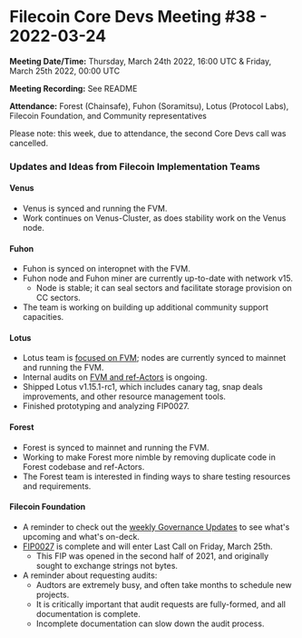 # Filecoin Core Devs Meeting #38 - 2022-03-24

**Meeting Date/Time:** Thursday, March 24th 2022, 16:00 UTC & Friday, March 25th 2022, 00:00 UTC

**Meeting Recording:** See README

**Attendance:** Forest (Chainsafe), Fuhon (Soramitsu), Lotus (Protocol Labs), Filecoin Foundation, and Community representatives

Please note: this week, due to attendance, the second Core Devs call was cancelled.  

### Updates and Ideas from Filecoin Implementation Teams

#### Venus
* Venus is synced and running the FVM. 
* Work continues on Venus-Cluster, as does stability work on the Venus node. 
#### Fuhon 
* Fuhon is synced on interopnet with the FVM.
* Fuhon node and Fuhon miner are currently up-to-date with network v15. 
  * Node is stable; it can seal sectors and facilitate storage provision on CC sectors. 
* The team is working on building up additional community support capacities. 
#### Lotus 
* Lotus team is [focused on FVM](https://github.com/orgs/filecoin-project/projects/39); nodes are currently synced to mainnet and running the FVM. 
* Internal audits on [FVM and ref-Actors](https://github.com/filecoin-project/builtin-actors/issues?q=is%3Aissue+is%3Aopen+label%3Aarea%2Ftest) is ongoing. 
* Shipped Lotus v1.15.1-rc1, which includes canary tag, snap deals improvements, and other resource management tools.
* Finished prototyping and analyzing FIP0027. 
#### Forest 
* Forest is synced to mainnet and running the FVM. 
* Working to make Forest more nimble by removing duplicate code in Forest codebase and ref-Actors.
* The Forest team is interested in finding ways to share testing resources and requirements. 
#### Filecoin Foundation 
* A reminder to check out the [weekly Governance Updates](https://github.com/filecoin-project/FIPs/discussions/327) to see what's upcoming and what's on-deck.
* [FIP0027](https://github.com/filecoin-project/FIPs/blob/master/FIPS/fip-0027.md) is complete and will enter Last Call on Friday, March 25th. 
  * This FIP was opened in the second half of 2021, and originally sought to exchange strings not bytes. 
* A reminder about requesting audits: 
  * Audtors are extremely busy, and often take months to schedule new projects. 
  * It is critically important that audit requests are fully-formed, and all documentation is complete. 
  * Incomplete documentation can slow down the audit process. 

